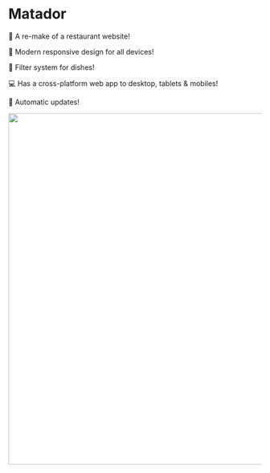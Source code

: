 # Matador

🍕 A re-make of a restaurant website!

📱 Modern responsive design for all devices!

🍔 Filter system for dishes!

💻 Has a cross-platform web app to desktop, tablets & mobiles!

📲 Automatic updates!

<img src="https://i.imgur.com/FhjuQnH.png" width="700">
